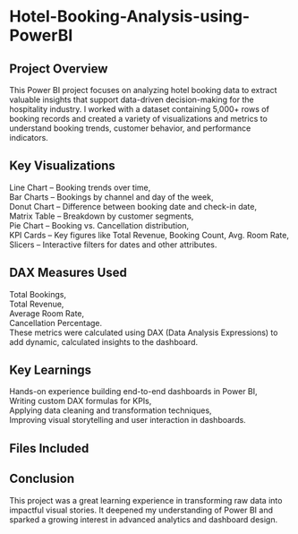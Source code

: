 # Hotel-Booking-Analysis-using-PowerBI
## Project Overview
This Power BI project focuses on analyzing hotel booking data to extract valuable insights that support data-driven decision-making for the hospitality industry.
I worked with a dataset containing 5,000+ rows of booking records and created a variety of visualizations and metrics to understand booking trends, customer behavior, and performance indicators.

## Key Visualizations
Line Chart – Booking trends over time,  
Bar Charts – Bookings by channel and day of the week,  
Donut Chart – Difference between booking date and check-in date,  
Matrix Table – Breakdown by customer segments,  
Pie Chart – Booking vs. Cancellation distribution,  
KPI Cards – Key figures like Total Revenue, Booking Count, Avg. Room Rate, 
Slicers – Interactive filters for dates and other attributes.  
## DAX Measures Used
Total Bookings,  
Total Revenue,  
Average Room Rate,  
Cancellation Percentage.  
These metrics were calculated using DAX (Data Analysis Expressions) to add dynamic, calculated insights to the dashboard.  
## Key Learnings
Hands-on experience building end-to-end dashboards in Power BI,  
Writing custom DAX formulas for KPIs,  
Applying data cleaning and transformation techniques,  
Improving visual storytelling and user interaction in dashboards.  
## Files Included

## Conclusion
This project was a great learning experience in transforming raw data into impactful visual stories. It deepened my understanding of Power BI and sparked a growing interest in advanced analytics and dashboard design.
